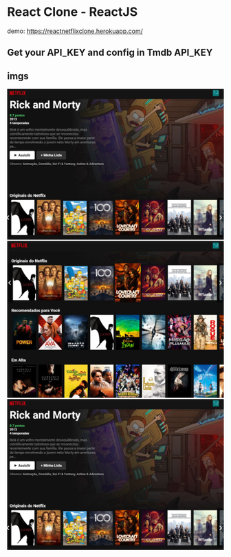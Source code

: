 # React Clone - ReactJS

demo: https://reactnetflixclone.herokuapp.com/

## Get your API_KEY and config in Tmdb API_KEY

## imgs
![Screenshot_1](/imgs/Screenshot_1.jpg "Screenshot_1")![Screenshot_2](/imgs/Screenshot_2.jpg "Screenshot_2")![Screenshot_3](/imgs/Screenshot_1.jpg "Screenshot_3")
